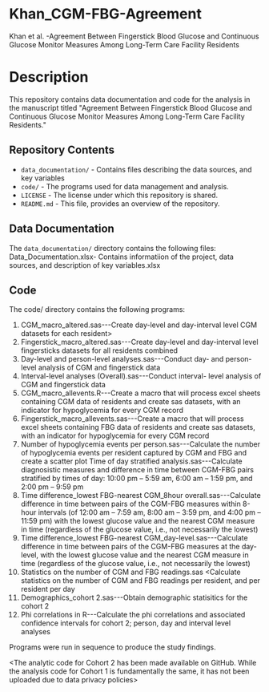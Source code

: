 # Khan_CGM-FBG-Agreement
Khan et al. -Agreement Between Fingerstick Blood Glucose and Continuous Glucose Monitor Measures Among Long-Term Care Facility Residents

# Description
This repository contains data documentation and code for the analysis in the manuscript titled "Agreement Between Fingerstick Blood Glucose and Continuous Glucose Monitor Measures Among Long-Term Care Facility Residents."
## Repository Contents
- `data_documentation/` - Contains files describing the data sources, and key variables
- `code/` - The programs used for data management and analysis.
- `LICENSE` - The license under which this repository is shared.
- `README.md` - This file, provides an overview of the repository.
## Data Documentation
The `data_documentation/` directory contains the following files:
Data_Documentation.xlsx- Contains informatiion of the project, data sources, and description of key variables.xlsx 

## Code
The code/ directory contains the following programs:

1. CGM_macro_altered.sas---Create day-level and day-interval level CGM datasets for each resident>
2. Fingerstick_macro_altered.sas---Create day-level and day-interval level fingersticks datasets for all residents combined
3. Day-level and person-level analyses.sas---Conduct day- and person-level analysis of CGM and fingerstick data
4. Interval-level analyses (Overall).sas---Conduct interval- level analysis of CGM and fingerstick data
5. CGM_macro_allevents.R---Create a macro that will process excel sheets containing CGM data of residents and create sas datasets, with an indicator for hypoglycemia for every CGM record
6. Fingerstick_macro_allevents.sas---Create a macro that will process excel sheets containing FBG data of residents and create sas datasets, with an indicator for hypoglycemia for every CGM record
7. Number of hypoglycemia events per person.sas---Calculate the number of hypoglycemia events per resident captured by CGM and FBG and create a scatter plot
Time of day stratified analysis.sas---Calculate diagnosistic measures and difference in time between CGM-FBG pairs stratified by times of day: 10:00 pm – 5:59 am, 6:00 am – 1:59 pm, and 2:00 pm – 9:59 pm
8. Time difference_lowest FBG-nearest CGM_8hour overall.sas---Calculate difference in time between pairs of the CGM-FBG measures within 8-hour intervals (of 12:00 am – 7:59 am, 8:00 am – 3:59 pm, and 4:00 pm – 11:59 pm) with the lowest glucose value and the nearest CGM measure in time (regardless of the glucose value, i.e., not necessarily the lowest)
9. Time difference_lowest FBG-nearest CGM_day-level.sas---Calculate difference in time between pairs of the CGM-FBG measures at the day-level, with the lowest glucose value and the nearest CGM measure in time (regardless of the glucose value, i.e., not necessarily the lowest)
10. Statistics on the number of CGM and FBG readings.sas <Calculate statistics on the number of CGM and FBG readings per resident, and per resident per day
11. Demographics_cohort 2.sas---Obtain demographic statisitics for the cohort 2
12. Phi correlations in R---Calculate the phi correlations and associated confidence intervals for cohort 2; person, day and interval level analyses
    
Programs were run in sequence to produce the study findings.

<The analytic code for Cohort 2 has been made available on GitHub. While the analysis code for Cohort 1 is fundamentally the same, it has not been uploaded due to data privacy policies>
